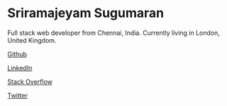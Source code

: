 # Sriramajeyam Sugumaran

Full stack web developer from Chennai, India. Currently living in London, United Kingdom.

[Github](https://github.com/yesoreyeram)

[LinkedIn](https://www.linkedin.com/in/sriramajeyam/)

[Stack Overflow](https://stackoverflow.com/users/1576253/sriramajeyam-sugumaran)

[Twitter](https://twitter.com/yesoreyeram)
